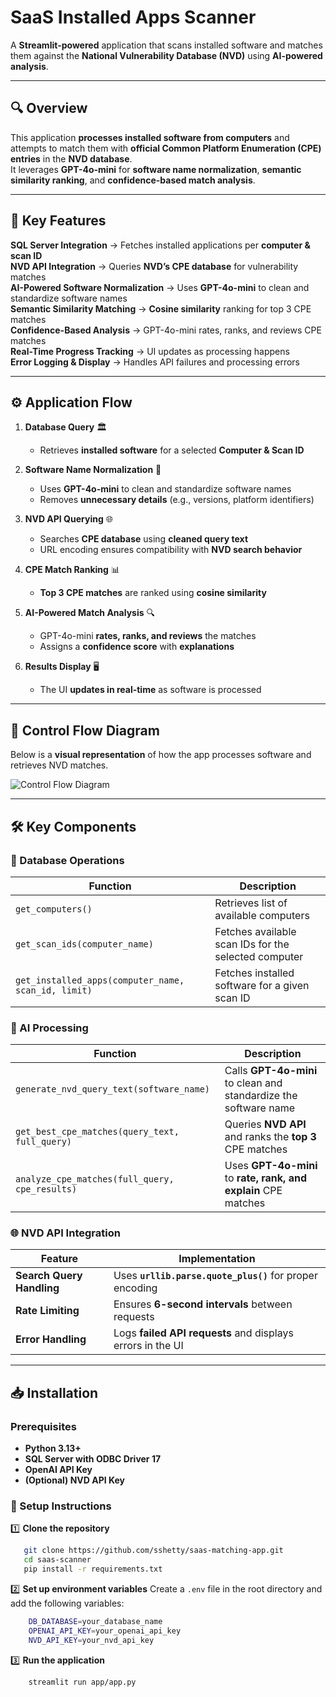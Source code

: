 # SaaS Installed Apps Scanner

A **Streamlit-powered** application that scans installed software and matches them against the **National Vulnerability Database (NVD)** using **AI-powered analysis**.

---

## **🔍 Overview**
This application **processes installed software from computers** and attempts to match them with **official Common Platform Enumeration (CPE) entries** in the **NVD database**.  
It leverages **GPT-4o-mini** for **software name normalization**, **semantic similarity ranking**, and **confidence-based match analysis**.

---

## **🚀 Key Features**
**SQL Server Integration** → Fetches installed applications per **computer & scan ID**  
**NVD API Integration** → Queries **NVD’s CPE database** for vulnerability matches  
**AI-Powered Software Normalization** → Uses **GPT-4o-mini** to clean and standardize software names  
**Semantic Similarity Matching** → **Cosine similarity** ranking for top 3 CPE matches  
**Confidence-Based Analysis** → GPT-4o-mini rates, ranks, and reviews CPE matches  
**Real-Time Progress Tracking** → UI updates as processing happens  
**Error Logging & Display** → Handles API failures and processing errors  

---

## **⚙️ Application Flow**
1. **Database Query** 🏛️  
   - Retrieves **installed software** for a selected **Computer & Scan ID**
  
2. **Software Name Normalization** 🤖  
   - Uses **GPT-4o-mini** to clean and standardize software names  
   - Removes **unnecessary details** (e.g., versions, platform identifiers)  

3. **NVD API Querying** 🌐  
   - Searches **CPE database** using **cleaned query text**  
   - URL encoding ensures compatibility with **NVD search behavior**  

4. **CPE Match Ranking** 📊  
   - **Top 3 CPE matches** are ranked using **cosine similarity**  

5. **AI-Powered Match Analysis** 🔍  
   - GPT-4o-mini **rates, ranks, and reviews** the matches  
   - Assigns a **confidence score** with **explanations**  

6. **Results Display** 🖥️  
   - The UI **updates in real-time** as software is processed  

---

## **📌 Control Flow Diagram**
Below is a **visual representation** of how the app processes software and retrieves NVD matches.

![Control Flow Diagram](docs/control_flow_diagram.png)  

---

## **🛠️ Key Components**
### **📂 Database Operations**
| Function | Description |
|----------|------------|
| `get_computers()` | Retrieves list of available computers |
| `get_scan_ids(computer_name)` | Fetches available scan IDs for the selected computer |
| `get_installed_apps(computer_name, scan_id, limit)` | Fetches installed software for a given scan ID |

### **🤖 AI Processing**
| Function | Description |
|----------|------------|
| `generate_nvd_query_text(software_name)` | Calls **GPT-4o-mini** to clean and standardize the software name |
| `get_best_cpe_matches(query_text, full_query)` | Queries **NVD API** and ranks the **top 3** CPE matches |
| `analyze_cpe_matches(full_query, cpe_results)` | Uses **GPT-4o-mini** to **rate, rank, and explain** CPE matches |

### **🌐 NVD API Integration**
| Feature | Implementation |
|---------|---------------|
| **Search Query Handling** | Uses **`urllib.parse.quote_plus()`** for proper encoding |
| **Rate Limiting** | Ensures **6-second intervals** between requests |
| **Error Handling** | Logs **failed API requests** and displays errors in the UI |

---

## **📥 Installation**
### **Prerequisites**
- **Python 3.13+**
- **SQL Server with ODBC Driver 17**
- **OpenAI API Key**
- **(Optional) NVD API Key**

### **🔧 Setup Instructions**
1️⃣ **Clone the repository**
```bash
   git clone https://github.com/sshetty/saas-matching-app.git
   cd saas-scanner
   pip install -r requirements.txt
```

2️⃣ **Set up environment variables**
    Create a `.env` file in the root directory and add the following variables:

```bash
    DB_DATABASE=your_database_name
    OPENAI_API_KEY=your_openai_api_key
    NVD_API_KEY=your_nvd_api_key
```

3️⃣ **Run the application**
```bash
    streamlit run app/app.py
```


